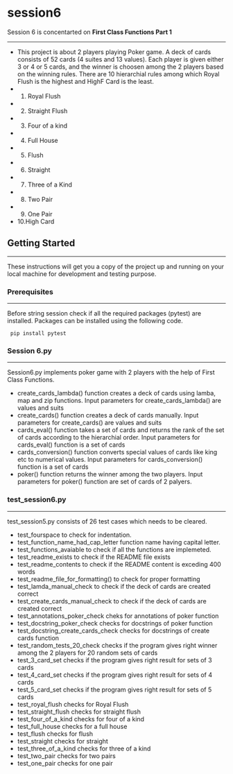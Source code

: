 # session6
Session 6 is concentarted on **First Class Functions Part 1**
***
- This project is about 2 players playing Poker game. A deck of cards consists of 52 cards (4 suites and 13 values). Each player is given either 3 or 4 or 5 cards, and the winner is choosen among the 2 players
based on the winning rules. There are 10 hierarchial rules among which Royal Flush is the highest and HighF Card is the least.
- 1. Royal Flush
- 2. Straight Flush
- 3. Four of a kind
- 4. Full House
- 5. Flush
- 6. Straight
- 7. Three of a Kind
- 8. Two Pair
- 9. One Pair
- 10.High Card

## Getting Started
***
These instructions will get you a copy of the project up and running on your local machine for development and testing purpose.

### Prerequisites
***
Before string session check if all the required packages (pytest) are installed. Packages can be installed using the following code.
```
 pip install pytest
 ```

### Session 6.py
***

Session6.py implements poker game with 2 players with the help of First Class Functions.

- create_cards_lambda() function creates a deck of cards using lamba, map and zip functions. Input parameters for create_cards_lambda() are values and suits
- create_cards() function creates a deck of cards manually. Input parameters for create_cards() are values and suits
- cards_eval() function takes a set of cards and returns the rank of the set of cards according to the hierarchial order. Input parameters for cards_eval() function is a set of cards
- cards_conversion() function converts special values of cards like king etc to numerical values. Input parameters for cards_conversion() function is a set of cards
- poker() function returns the winner among the two players. Input parameters for poker() function are set of cards of 2 palyers. 

### test_session6.py

***

test_session5.py consists of 26 test cases which needs to be cleared.

- test_fourspace to check for indentation.
- test_function_name_had_cap_letter function name having capital letter.
- test_functions_avaiable to check if all the functions are implemeted.
- test_readme_exists to check if the README file exists
- test_readme_contents to check if the README content is exceding 400 words
- test_readme_file_for_formatting() to check for proper formatting
- test_lamda_manual_check to check if the deck of cards are created correct
- test_create_cards_manual_check to check if the deck of cards are created correct
- test_annotations_poker_check cheks for annotations of poker function
- test_docstring_poker_check checks for docstrings of poker function
- test_docstring_create_cards_check checks for docstrings of create cards function
- test_random_tests_20_check checks if the program gives right winner among the 2 players for 20 random sets of cards
- test_3_card_set checks if the program gives right result for sets of 3 cards 
- test_4_card_set checks if the program gives right result for sets of 4 cards
- test_5_card_set checks if the program gives right result for sets of 5 cards
- test_royal_flush checks for Royal Flush
- test_straight_flush checks for straight flush
- test_four_of_a_kind checks for four of a kind
- test_full_house checks for a full house
- test_flush checks for flush
- test_straight checks for straight
- test_three_of_a_kind checks for three of a kind
- test_two_pair checks for two pairs
- test_one_pair checks for one pair
